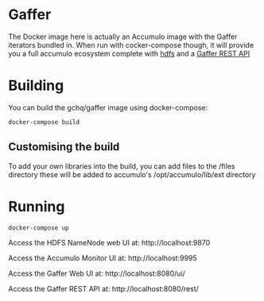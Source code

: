 Gaffer
======
The Docker image here is actually an Accumulo image with the Gaffer iterators bundled in. 
When run with cocker-compose though, it will provide you a full accumulo ecosystem complete
with [hdfs](../hdfs) and a [Gaffer REST API](../gaffer-rest)

# Building
You can build the gchq/gaffer image using docker-compose:

```bash
docker-compose build
```

## Customising the build

To add your own libraries into the build, you can add files to the /files directory these will be added
to accumulo's /opt/accumulo/lib/ext directory

# Running

```
docker-compose up
```

Access the HDFS NameNode web UI at: http://localhost:9870

Access the Accumulo Monitor UI at: http://localhost:9995

Access the Gaffer Web UI at: http://localhost:8080/ui/

Access the Gaffer REST API at: http://localhost:8080/rest/
